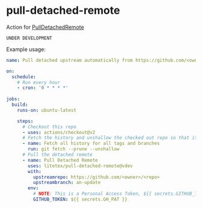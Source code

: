 # pull-detached-remote
Action for [PullDetachedRemote](https://github.com/litetex/PullDetachedRemote)

``UNDER DEVELOPMENT``

Example usage:

```YAML
name: Pull detached upstream automatically from https://github.com/<owner>/<repo>

on:
  schedule:
    # Run every hour
    - cron: '0 * * * *'
  
jobs:
  build:
    runs-on: ubuntu-latest

    steps:
      # Checkout this repo
      - uses: actions/checkout@v2
      # Fetch the history and unshallow the checked out repo so that it can be used
      - name: Fetch all history for all tags and branches
        run: git fetch --prune --unshallow
      # Pull the detached remote
      - name: Pull Detached Remote
        uses: litetex/pull-detached-remote@vdev
        with:
          upstreamrepo: https://github.com/<owner>/<repo>
          upstreambranch: an-update
        env:
          # NOTE: This is a Personal Access Token, ${{ secrets.GITHUB_TOKEN }} has not enough permissions :(
          GITHUB_TOKEN: ${{ secrets.GH_PAT }}
```
